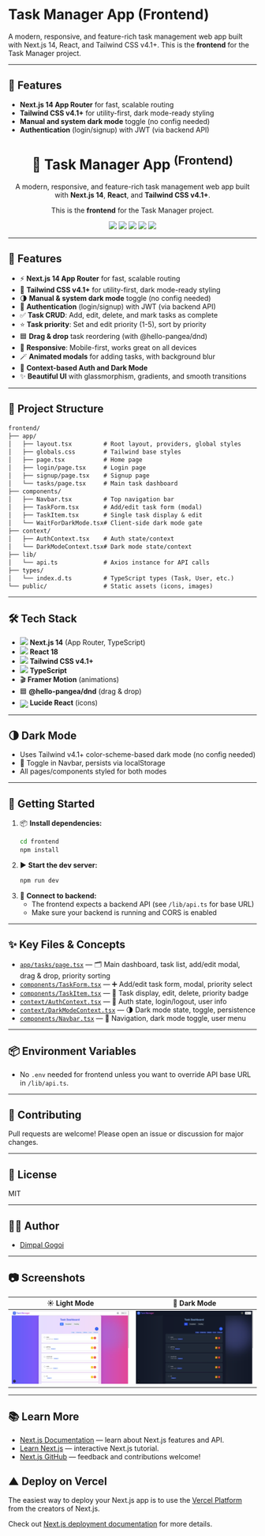 # Task Manager App (Frontend)

A modern, responsive, and feature-rich task management web app built with Next.js 14, React, and Tailwind CSS v4.1+. This is the **frontend** for the Task Manager project.

---

## 🚀 Features

- **Next.js 14 App Router** for fast, scalable routing
- **Tailwind CSS v4.1+** for utility-first, dark mode-ready styling
- **Manual and system dark mode** toggle (no config needed)
- **Authentication** (login/signup) with JWT (via backend API)

<div align="center">
  <h1>📝 Task Manager App <sup>(Frontend)</sup></h1>
  <p>A modern, responsive, and feature-rich task management web app built with <b>Next.js 14</b>, <b>React</b>, and <b>Tailwind CSS v4.1+</b>.</p>
  <p>This is the <b>frontend</b> for the Task Manager project.</p>
  <img src="https://img.shields.io/badge/Next.js-14-blue?logo=nextdotjs" />
  <img src="https://img.shields.io/badge/TailwindCSS-v4.1-38bdf8?logo=tailwindcss" />
  <img src="https://img.shields.io/badge/React-18-61dafb?logo=react" />
  <img src="https://img.shields.io/badge/TypeScript-5-blue?logo=typescript" />
  <img src="https://img.shields.io/badge/License-MIT-green" />
</div>

---

## 🚀 Features

- ⚡ **Next.js 14 App Router** for fast, scalable routing
- 🎨 **Tailwind CSS v4.1+** for utility-first, dark mode-ready styling
- 🌗 **Manual & system dark mode** toggle (no config needed)
- 🔐 **Authentication** (login/signup) with JWT (via backend API)
- ✅ **Task CRUD**: Add, edit, delete, and mark tasks as complete
- ⭐ **Task priority**: Set and edit priority (1-5), sort by priority
- 🟦 **Drag & drop** task reordering (with @hello-pangea/dnd)
- 📱 **Responsive**: Mobile-first, works great on all devices
- 🪄 **Animated modals** for adding tasks, with background blur
- 🧠 **Context-based Auth and Dark Mode**
- ✨ **Beautiful UI** with glassmorphism, gradients, and smooth transitions

---

## 📁 Project Structure

```text
frontend/
├── app/
│   ├── layout.tsx         # Root layout, providers, global styles
│   ├── globals.css        # Tailwind base styles
│   ├── page.tsx           # Home page
│   ├── login/page.tsx     # Login page
│   ├── signup/page.tsx    # Signup page
│   └── tasks/page.tsx     # Main task dashboard
├── components/
│   ├── Navbar.tsx         # Top navigation bar
│   ├── TaskForm.tsx       # Add/edit task form (modal)
│   ├── TaskItem.tsx       # Single task display & edit
│   └── WaitForDarkMode.tsx# Client-side dark mode gate
├── context/
│   ├── AuthContext.tsx    # Auth state/context
│   └── DarkModeContext.tsx# Dark mode state/context
├── lib/
│   └── api.ts             # Axios instance for API calls
├── types/
│   └── index.d.ts         # TypeScript types (Task, User, etc.)
└── public/                # Static assets (icons, images)
```

---

## 🛠️ Tech Stack
- <img src="https://cdn.jsdelivr.net/gh/devicons/devicon/icons/nextjs/nextjs-original.svg" width="24"/> **Next.js 14** (App Router, TypeScript)
- <img src="https://cdn.jsdelivr.net/gh/devicons/devicon/icons/react/react-original.svg" width="24"/> **React 18**
- <img src="https://cdn.jsdelivr.net/gh/devicons/devicon/icons/tailwindcss/tailwindcss-plain.svg" width="24"/> **Tailwind CSS v4.1+**
- <img src="https://cdn.jsdelivr.net/gh/devicons/devicon/icons/typescript/typescript-original.svg" width="24"/> **TypeScript**
- 🎬 **Framer Motion** (animations)
- 🟦 **@hello-pangea/dnd** (drag & drop)
- <img src="https://lucide.dev/logo.svg" width="20" style="vertical-align:middle;"/> **Lucide React** (icons)

---

## 🌗 Dark Mode
- Uses Tailwind v4.1+ color-scheme-based dark mode (no config needed)
- 🌙 Toggle in Navbar, persists via localStorage
- All pages/components styled for both modes

---

## 📝 Getting Started

1. 📦 **Install dependencies:**
   ```bash
   cd frontend
   npm install
   ```
2. ▶️ **Start the dev server:**
   ```bash
   npm run dev
   ```
3. 🔗 **Connect to backend:**
   - The frontend expects a backend API (see `/lib/api.ts` for base URL)
   - Make sure your backend is running and CORS is enabled

---

## ✨ Key Files & Concepts

- [`app/tasks/page.tsx`](app/tasks/page.tsx) — 🗂️ Main dashboard, task list, add/edit modal, drag & drop, priority sorting
- [`components/TaskForm.tsx`](components/TaskForm.tsx) — ➕ Add/edit task form, modal, priority select
- [`components/TaskItem.tsx`](components/TaskItem.tsx) — 📝 Task display, edit, delete, priority badge
- [`context/AuthContext.tsx`](context/AuthContext.tsx) — 🔐 Auth state, login/logout, user info
- [`context/DarkModeContext.tsx`](context/DarkModeContext.tsx) — 🌗 Dark mode state, toggle, persistence
- [`components/Navbar.tsx`](components/Navbar.tsx) — 🧭 Navigation, dark mode toggle, user menu

---

## 📦 Environment Variables
- No `.env` needed for frontend unless you want to override API base URL in `/lib/api.ts`.

---

## 🤝 Contributing

Pull requests are welcome! Please open an issue or discussion for major changes.

---

## 📄 License

MIT

---

## 👨‍💻 Author

- [Dimpal Gogoi](https://github.com/dkg1212)

---

## 📷 Screenshots

| ☀️ Light Mode | 🌙 Dark Mode |
|:------------:|:-----------:|
| ![Light Screenshot](public/demo(light).png) | ![Dark Screenshot](public/demo(dark).png) |

---

## 📚 Learn More

- [Next.js Documentation](https://nextjs.org/docs) — learn about Next.js features and API.
- [Learn Next.js](https://nextjs.org/learn) — interactive Next.js tutorial.
- [Next.js GitHub](https://github.com/vercel/next.js) — feedback and contributions welcome!

## ▲ Deploy on Vercel

The easiest way to deploy your Next.js app is to use the [Vercel Platform](https://vercel.com/new?utm_medium=default-template&filter=next.js&utm_source=create-next-app&utm_campaign=create-next-app-readme) from the creators of Next.js.

Check out [Next.js deployment documentation](https://nextjs.org/docs/app/building-your-application/deploying) for more details.
